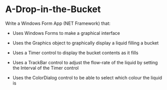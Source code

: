 # A-Drop-in-the-Bucket
 
Write a Windows Form App (NET Framework) that:

- Uses Windows Forms to make a graphical interface

- Uses the Graphics object to graphically display a liquid filling a bucket

- Uses a Timer control to display the bucket contents as it fills

- Uses a TrackBar control to adjust the flow-rate of the liquid by setting the Interval of the Timer control

- Uses the ColorDialog control to be able to select which colour the liquid is
